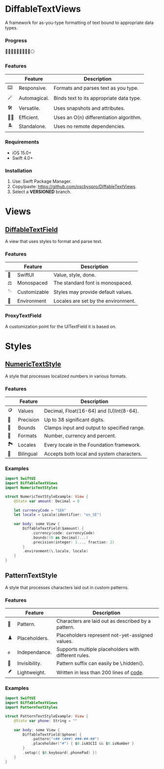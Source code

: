 # DiffableTextViews

A framework for as-you-type formatting of text bound to appropriate data types.

### Progress

🔵🔵🔵🔵🔵🔵🔵🔵🔵⚪️

### Features

|   | Feature | Description |
|---|---------|-------------|
| :keyboard: | Responsive. | Formats and parses text as you type. |
| :magic_wand: | Automagical. | Binds text to its appropriate data type. |
| :hammer_and_wrench: | Versatile. | Uses snapshots and attributes. |
| :running_man: | Efficient. | Uses an O(n) differentiation algorithm. |
| :desert_island: | Standalone. | Uses no remote dependencies. |

### Requirements

- iOS 15.0+
- Swift 4.0+

### Installation

1. Use: Swift Package Manager.
2. Copy/paste: https://github.com/oscbyspro/DiffableTextViews.
3. Select a **VERSIONED** branch.

# Views

## [DiffableTextField](../main/Notes/DiffableTextViews/DiffableTextField.md)

A view that uses styles to format and parse text.

### Features

|   | Feature | Description |
|---|---------|-------------|
| :iphone: | SwiftUI | Value, style, done. |
| :balance_scale: | Monospaced | The standard font is monospaced. |
| :sewing_needle: | Customizable | Styles may provide default values. |
| :evergreen_tree: | Environment | Locales are set by the environment. |

### ProxyTextField

A customization point for the UITextField it is based on.

# Styles

## [NumericTextStyle](../main/Notes/NumericTextStyles/NumericTextStyle.md)

A style that processes localized numbers in various formats.

### Features

|   | Feature | Description |
|---|---------|-------------|
| :coin: | Values | Decimal, Float(16-64) and (U)Int(8-64). |
| :bow_and_arrow: | Precision | Up to 38 significant digits. |
| :bricks: | Bounds | Clamps input and output to specified range. |
| :art: | Formats | Number, currency and percent. |
| :national_park: | Locales | Every locale in the Foundation framework. |
| :book: | Bilingual | Accepts both local and system characters. |

### Examples

```swift
import SwiftUI
import DiffableTextViews
import NumericTextStyles

struct NumericTextStyleExample: View {
    @State var amount: Decimal = 0
    
    let currencyCode = "SEK"
    let locale = Locale(identifier: "en_SE")
    
    var body: some View {
        DiffableTextField($amount) {
            .currency(code: currencyCode)
            .bounds((0 as Decimal)...)
            .precision(integer: 1..., fraction: 2)
        }
        .environment(\.locale, locale)
    }
}
```

## PatternTextStyle

A style that processes characters laid out in custom patterns.

### Features

|   | Feature | Description |
|---|---------|-------------|
| :checkered_flag: | Pattern. | Characters are laid out as described by a pattern. | 
| :chess_pawn: | Placeholders. | Placeholders represent not-yet-assigned values. |
| :fist_raised: | Independance. | Supports multiple placeholders with different rules. |
| :ghost: | Invisibility. | Pattern suffix can easily be \\.hidden(). |
| :feather: | Lightweight. | Written in less than 200 lines of [code](../main/Sources/PatternTextStyles/PatternTextStyle.swift). |


### Examples

```swift
import SwiftUI
import DiffableTextViews
import PatternTextStyles

struct PatternTextStyleExample: View {
    @State var phone: String = ""
    
    var body: some View {
        DiffableTextField($phone) {
            .pattern("+## (###) ###-##-##")
            .placeholder("#") { $0.isASCII && $0.isNumber }
        }
        .setup({ $0.keyboard(.phonePad) })
    }
}
```
